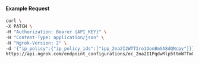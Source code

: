 <!-- Code generated for API Clients. DO NOT EDIT. -->

#### Example Request

```bash
curl \
-X PATCH \
-H "Authorization: Bearer {API_KEY}" \
-H "Content-Type: application/json" \
-H "Ngrok-Version: 2" \
-d '{"ip_policy":{"ip_policy_ids":["ipp_2na2I2WTTIro1OonBmSA8dQNcpy"]}}' \
https://api.ngrok.com/endpoint_configurations/ec_2na2I1PqdwRlp5ttmWTTmGgiKAD
```
